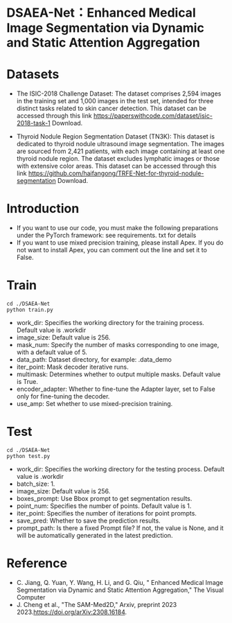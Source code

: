 # DSAEA-Net：Enhanced Medical Image Segmentation via Dynamic and Static Attention Aggregation
# Datasets
* The ISIC-2018 Challenge Dataset: The dataset comprises 2,594 images in the training set and 1,000 images in the test set, intended for three distinct tasks related to skin cancer detection. This dataset can be accessed through this link https://paperswithcode.com/dataset/isic-2018-task-1 Download.

* Thyroid Nodule Region Segmentation Dataset (TN3K): This dataset is dedicated to thyroid nodule ultrasound image segmentation. The images are sourced from 2,421 patients, with each image containing at least one thyroid nodule region. The dataset excludes lymphatic images or those with extensive color areas. This dataset can be accessed through this link https://github.com/haifangong/TRFE-Net-for-thyroid-nodule-segmentation Download.

# Introduction
* If you want to use our code, you must make the following preparations under the PyTorch framework: see requirements. txt for details
* If you want to use mixed precision training, please install Apex. If you do not want to install Apex, you can comment out the line and set it to False.

# Train
```
cd ./DSAEA-Net
python train.py
```

* work_dir: Specifies the working directory for the training process. Default value is .workdir
* image_size: Default value is 256.
* mask_num: Specify the number of masks corresponding to one image, with a default value of 5.
* data_path: Dataset directory, for example: .data_demo
* iter_point: Mask decoder iterative runs.
* multimask: Determines whether to output multiple masks. Default value is True.
* encoder_adapter: Whether to fine-tune the Adapter layer, set to False only for fine-tuning the decoder.
* use_amp: Set whether to use mixed-precision training.

# Test
```
cd ./DSAEA-Net
python test.py
```

* work_dir: Specifies the working directory for the testing process. Default value is .workdir
* batch_size: 1.
* image_size: Default value is 256.
* boxes_prompt: Use Bbox prompt to get segmentation results.
* point_num: Specifies the number of points. Default value is 1.
* iter_point: Specifies the number of iterations for point prompts.
* save_pred: Whether to save the prediction results.
* prompt_path: Is there a fixed Prompt file? If not, the value is None, and it will be automatically generated in the latest prediction.

# Reference
* C. Jiang, Q. Yuan, Y. Wang, H. Li, and G. Qiu, " Enhanced Medical Image Segmentation via Dynamic and Static Attention Aggregation," The Visual Computer
* J. Cheng et al., "The SAM-Med2D," Arxiv, preprint 2023 2023.https://doi.org/arXiv:2308.16184.




